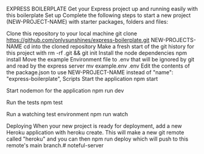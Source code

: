 EXPRESS BOILERPLATE
Get your Express project up and running easily with this boilerplate
Set up
Complete the following steps to start a new project (NEW-PROJECT-NAME) with starter packages, folders and files:

Clone this repository to your local machine git clone https://github.com/onlysunshines/express-boilerplate.git NEW-PROJECTS-NAME
cd into the cloned repository
Make a fresh start of the git history for this project with rm -rf .git && git init
Install the node dependencies npm install
Move the example Environment file to .env that will be ignored by git and read by the express server mv example.env .env
Edit the contents of the package.json to use NEW-PROJECT-NAME instead of "name": "express-boilerplate",
Scripts
Start the application npm start

Start nodemon for the application npm run dev

Run the tests npm test

Run a watching test environment npm run watch

Deploying
When your new project is ready for deployment, add a new Heroku application with heroku create.
This will make a new git remote called "heroku" and you can then npm run deploy which will push to this remote's main branch.# noteful-server
